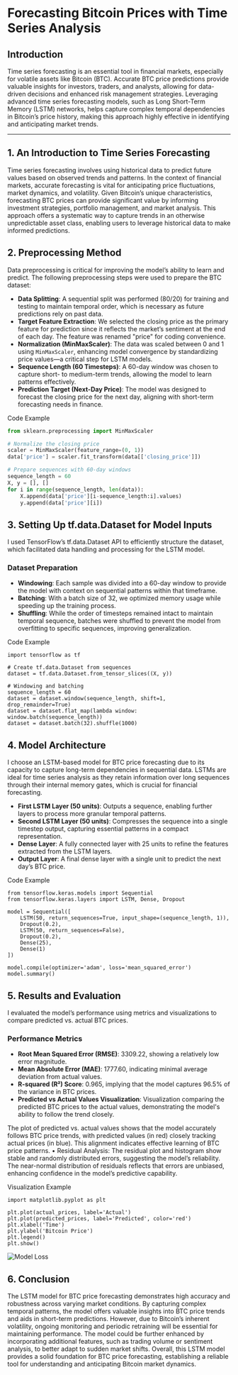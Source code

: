 # Forecasting Bitcoin Prices with Time Series Analysis

## Introduction
Time series forecasting is an essential tool in financial markets, especially for volatile assets like Bitcoin (BTC). Accurate BTC price predictions provide valuable insights for investors, traders, and analysts, allowing for data-driven decisions and enhanced risk management strategies. Leveraging advanced time series forecasting models, such as Long Short-Term Memory (LSTM) networks, helps capture complex temporal dependencies in Bitcoin’s price history, making this approach highly effective in identifying and anticipating market trends.

---

## 1. An Introduction to Time Series Forecasting
Time series forecasting involves using historical data to predict future values based on observed trends and patterns. In the context of financial markets, accurate forecasting is vital for anticipating price fluctuations, market dynamics, and volatility. Given Bitcoin’s unique characteristics, forecasting BTC prices can provide significant value by informing investment strategies, portfolio management, and market analysis. This approach offers a systematic way to capture trends in an otherwise unpredictable asset class, enabling users to leverage historical data to make informed predictions.

## 2. Preprocessing Method
Data preprocessing is critical for improving the model’s ability to learn and predict. The following preprocessing steps were used to prepare the BTC dataset:

- **Data Splitting**: A sequential split was performed (80/20) for training and testing to maintain temporal order, which is necessary as future predictions rely on past data.
- **Target Feature Extraction**: We selected the closing price as the primary feature for prediction since it reflects the market’s sentiment at the end of each day. The feature was renamed "price" for coding convenience.
- **Normalization (MinMaxScaler)**: The data was scaled between 0 and 1 using `MinMaxScaler`, enhancing model convergence by standardizing price values—a critical step for LSTM models.
- **Sequence Length (60 Timesteps)**: A 60-day window was chosen to capture short- to medium-term trends, allowing the model to learn patterns effectively.
- **Prediction Target (Next-Day Price)**: The model was designed to forecast the closing price for the next day, aligning with short-term forecasting needs in finance.

Code Example
```python
from sklearn.preprocessing import MinMaxScaler

# Normalize the closing price
scaler = MinMaxScaler(feature_range=(0, 1))
data['price'] = scaler.fit_transform(data[['closing_price']])

# Prepare sequences with 60-day windows
sequence_length = 60
X, y = [], []
for i in range(sequence_length, len(data)):
    X.append(data['price'][i-sequence_length:i].values)
    y.append(data['price'][i])
```

## 3. Setting Up tf.data.Dataset for Model Inputs

I used TensorFlow’s tf.data.Dataset API to efficiently structure the dataset, which facilitated data handling and processing for the LSTM model.

### Dataset Preparation

- **Windowing**: Each sample was divided into a 60-day window to provide the model with context on sequential patterns within that timeframe.
- **Batching**: With a batch size of 32, we optimized memory usage while speeding up the training process.
- **Shuffling**: While the order of timesteps remained intact to maintain temporal sequence, batches were shuffled to prevent the model from overfitting to specific sequences, improving generalization.

Code Example
```
import tensorflow as tf

# Create tf.data.Dataset from sequences
dataset = tf.data.Dataset.from_tensor_slices((X, y))

# Windowing and batching
sequence_length = 60
dataset = dataset.window(sequence_length, shift=1, drop_remainder=True)
dataset = dataset.flat_map(lambda window: window.batch(sequence_length))
dataset = dataset.batch(32).shuffle(1000)
```
## 4. Model Architecture

I choose an LSTM-based model for BTC price forecasting due to its capacity to capture long-term dependencies in sequential data. LSTMs are ideal for time series analysis as they retain information over long sequences through their internal memory gates, which is crucial for financial forecasting.

  - **First LSTM Layer (50 units)**: Outputs a sequence, enabling further layers to process more granular temporal patterns.
  - **Second LSTM Layer (50 units)**: Compresses the sequence into a single timestep output, capturing essential patterns in a compact representation.
  - **Dense Layer**: A fully connected layer with 25 units to refine the features extracted from the LSTM layers.
  - **Output Layer**: A final dense layer with a single unit to predict the next day’s BTC price.

Code Example

```
from tensorflow.keras.models import Sequential
from tensorflow.keras.layers import LSTM, Dense, Dropout

model = Sequential([
    LSTM(50, return_sequences=True, input_shape=(sequence_length, 1)),
    Dropout(0.2),
    LSTM(50, return_sequences=False),
    Dropout(0.2),
    Dense(25),
    Dense(1)
])

model.compile(optimizer='adam', loss='mean_squared_error')
model.summary()
```

## 5. Results and Evaluation

I evaluated the model’s performance using metrics and visualizations to compare predicted vs. actual BTC prices.

### Performance Metrics

- **Root Mean Squared Error (RMSE)**: 3309.22, showing a relatively low error magnitude.
- **Mean Absolute Error (MAE)**: 1777.60, indicating minimal average deviation from actual values.
- **R-squared (R²) Score**: 0.965, implying that the model captures 96.5% of the variance in BTC prices.
- **Predicted vs Actual Values Visualization**: Visualization comparing the predicted BTC prices to the actual values, demonstrating the model's ability to follow the trend closely.

The plot of predicted vs. actual values shows that the model accurately follows BTC price trends, with predicted values (in red) closely tracking actual prices (in blue). This alignment indicates effective learning of BTC price patterns.
	•	Residual Analysis:
The residual plot and histogram show stable and randomly distributed errors, suggesting the model’s reliability. The near-normal distribution of residuals reflects that errors are unbiased, enhancing confidence in the model’s predictive capability.

Visualization Example

```
import matplotlib.pyplot as plt

plt.plot(actual_prices, label='Actual')
plt.plot(predicted_prices, label='Predicted', color='red')
plt.xlabel('Time')
plt.ylabel('Bitcoin Price')
plt.legend()
plt.show()
```

![Model Loss](https://github.com/user-attachments/assets/807b99fa-7601-476a-8b6c-10c0d2310ff9)


## 6. Conclusion

The LSTM model for BTC price forecasting demonstrates high accuracy and robustness across varying market conditions. By capturing complex temporal patterns, the model offers valuable insights into BTC price trends and aids in short-term predictions. However, due to Bitcoin’s inherent volatility, ongoing monitoring and periodic retraining will be essential for maintaining performance. The model could be further enhanced by incorporating additional features, such as trading volume or sentiment analysis, to better adapt to sudden market shifts. Overall, this LSTM model provides a solid foundation for BTC price forecasting, establishing a reliable tool for understanding and anticipating Bitcoin market dynamics.

